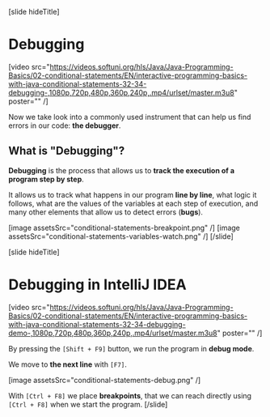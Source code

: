 [slide hideTitle]

# Debugging

[video src="https://videos.softuni.org/hls/Java/Java-Programming-Basics/02-conditional-statements/EN/interactive-programming-basics-with-java-conditional-statements-32-34-debugging-,1080p,720p,480p,360p,240p,.mp4/urlset/master.m3u8" poster="" /]

Now we take look into a commonly used instrument that can help us find errors in our code: **the debugger**.

## What is "Debugging"?
**Debugging** is the process that allows us to **track the execution of a program step by step**. 

It allows us to track what happens in our program **line by line**, what logic it follows, what are the values of the variables at each step of execution, and many other elements that allow us to detect errors (**bugs**).

[image assetsSrc="conditional-statements-breakpoint.png" /]
[image assetsSrc="conditional-statements-variables-watch.png" /]
[/slide]

[slide hideTitle]

# Debugging in IntelliJ IDEA 

[video src="https://videos.softuni.org/hls/Java/Java-Programming-Basics/02-conditional-statements/EN/interactive-programming-basics-with-java-conditional-statements-32-34-debugging-demo-,1080p,720p,480p,360p,240p,.mp4/urlset/master.m3u8" poster="" /]

By pressing the `[Shift + F9]` button, we run the program in **debug mode**. 

We move to **the next line** with `[F7]`.

[image assetsSrc="conditional-statements-debug.png" /]

With `[Ctrl + F8]` we place **breakpoints**, that we can reach directly using `[Ctrl + F8]` when we start the program.
[/slide]

